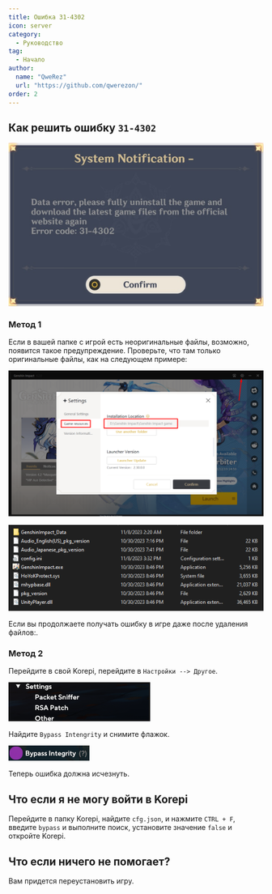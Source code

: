 ```yaml
---
title: Ошибка 31-4302
icon: server
category:
  - Руководство
tag:
  - Начало
author: 
  name: "QweRez"
  url: "https://github.com/qwerezon/"
order: 2
---
```


## Как решить ошибку `31-4302`

![](/assets/images/docs/202312/31-4302.png)

### Метод 1

Если в вашей папке с игрой есть неоригинальные файлы, возможно, появится такое предупреждение. Проверьте, что там только оригинальные файлы, как на следующем примере:

![](/assets/images/docs/202312/launcher.png)

![](/assets/images/docs/202312/folder1.png)

Если вы продолжаете получать ошибку в игре даже после удаления файлов:.

### Метод 2

Перейдите в свой Korepi, перейдите в `Настройки --> Другое`.

![](/assets/images/docs/202312/settings1.png)

Найдите `Bypass Intengrity` и снимите флажок.

![](/assets/images/docs/202312/settings2.png)

Теперь ошибка должна исчезнуть.

## Что если я не могу войти в Korepi

Перейдите в папку Korepi, найдите `cfg.json`, и нажмите `CTRL + F`, введите `bypass` и выполните поиск, установите значение `false` и откройте Korepi.

## Что если ничего не помогает?

Вам придется переустановить игру.
